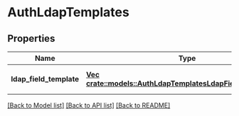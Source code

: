 # AuthLdapTemplates

## Properties
Name | Type | Description | Notes
------------ | ------------- | ------------- | -------------
**ldap_field_template** | [**Vec <crate::models::AuthLdapTemplatesLdapFieldTemplateItem>**](AuthLdapTemplatesLdapFieldTemplateItem.md) |  | [optional] [default to null]

[[Back to Model list]](../README.md#documentation-for-models) [[Back to API list]](../README.md#documentation-for-api-endpoints) [[Back to README]](../README.md)


